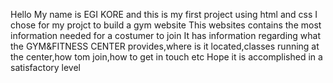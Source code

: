 Hello 
My name is EGI KORE and this is my first project using html and css
I chose for my projct to build a gym website
This websites contains the most information needed for a costumer to join 
It has information regarding what the GYM&FITNESS CENTER provides,where is it located,classes running at the center,how tom join,how to get in touch etc
Hope it is accomplished in a satisfactory level
